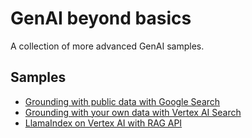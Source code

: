 # GenAI beyond basics

A collection of more advanced GenAI samples.

## Samples

* [Grounding with public data with Google Search](./samples/grounding/google-search/)
* [Grounding with your own data with Vertex AI Search](./samples/grounding/vertexai-search/)
* [LlamaIndex on Vertex AI with RAG API](./samples/rag/llamaindex-vertexai/)
